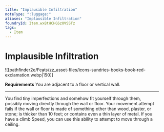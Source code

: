 ```yaml
---
title: "Implausible Infiltration"
noteType: ":luggage:"
aliases: "Implausible Infiltration"
foundryId: Item.wxBtHCHGSzOVSSTz
tags:
  - Item
---
```


# Implausible Infiltration
![[pathfinder2e/Feats/zz_asset-files/icons-sundries-books-book-red-exclamation.webp|150]]

**Requirements** You are adjacent to a floor or vertical wall.

* * *

You find tiny imperfections and somehow fit yourself through them, possibly moving directly through the wall or floor. Your movement attempt fails if the wall or floor is made of something other than wood, plaster, or stone; is thicker than 10 feet; or contains even a thin layer of metal. If you have a climb Speed, you can use this ability to attempt to move through a ceiling.
